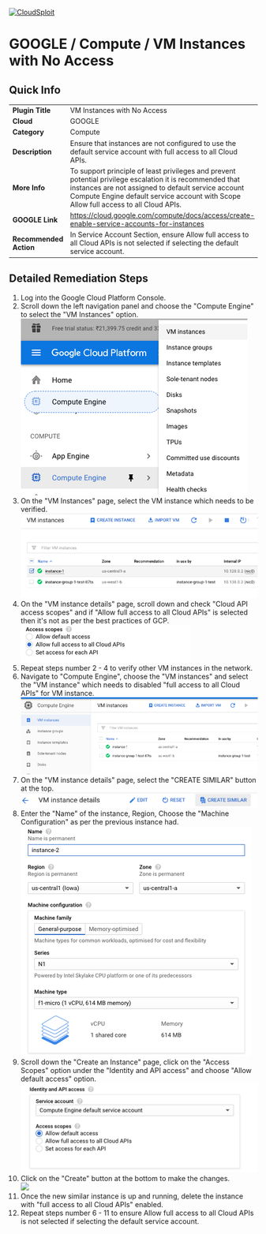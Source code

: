 [![CloudSploit](https://cloudsploit.com/img/logo-new-big-text-100.png "CloudSploit")](https://cloudsploit.com)

# GOOGLE / Compute / VM Instances with No Access

## Quick Info

| | |
|-|-|
| **Plugin Title** | VM Instances with No Access |
| **Cloud** | GOOGLE |
| **Category** | Compute |
| **Description** | Ensure that instances are not configured to use the default service account with full access to all Cloud APIs. |
| **More Info** | To support principle of least privileges and prevent potential privilege escalation it is recommended that instances are not assigned to default service account Compute Engine default service account with Scope Allow full access to all Cloud APIs. |
| **GOOGLE Link** | https://cloud.google.com/compute/docs/access/create-enable-service-accounts-for-instances |
| **Recommended Action** | In Service Account Section, ensure Allow full access to all Cloud APIs is not selected if selecting the default service account. |

## Detailed Remediation Steps
1. Log into the Google Cloud Platform Console.
2. Scroll down the left navigation panel and choose the "Compute Engine" to select the "VM Instances" option. </br> <img src="/resources/google/compute/vm-instances-with-no-access/step2.png"/>
3. On the "VM Instances" page, select the VM instance which needs to be verified. </br> <img src="/resources/google/compute/vm-instances-with-no-access/step3.png"/>
4. On the "VM instance details" page, scroll down and check "Cloud API access scopes" and if "Allow full access to all Cloud APIs" is selected then it's not as per the best practices of GCP.</br> <img src="/resources/google/compute/vm-instances-with-no-access/step4.png"/>
5. Repeat steps number 2 - 4 to verify other VM instances in the network.</br>
6. Navigate to "Compute Engine", choose the "VM instances" and select the "VM instance" which needs to disabled "full access to all Cloud APIs" for VM instance.</br> <img src="/resources/google/compute/vm-instances-with-no-access/step6.png"/>
7. On the "VM instance details" page, select the "CREATE SIMILAR" button at the top.</br> <img src="/resources/google/compute/vm-instances-with-no-access/step7.png"/>
8. Enter the "Name" of the instance, Region, Choose the "Machine Configuration" as per the previous instance had.</br> <img src="/resources/google/compute/vm-instances-with-no-access/step8.png"/>
9. Scroll down the "Create an Instance" page, click on the "Access Scopes" option under the "Identity and API access" and choose "Allow default access" option.</br> <img src="/resources/google/compute/vm-instances-with-no-access/step9.png"/>
10. Click on the "Create" button at the bottom to make the changes.</br> <img src="/resources/google/compute/vm-instances-with-no-access/step11.png"/>
11. Once the new similar instance is up and running, delete the instance with "full access to all Cloud APIs" enabled.</br> 
12. Repeat steps number 6 - 11 to ensure Allow full access to all Cloud APIs is not selected if selecting the default service account.</br>
